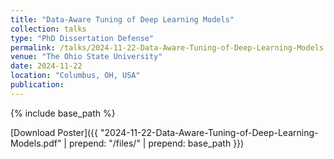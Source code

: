```yaml
---
title: "Data-Aware Tuning of Deep Learning Models"
collection: talks
type: "PhD Dissertation Defense"
permalink: /talks/2024-11-22-Data-Aware-Tuning-of-Deep-Learning-Models
venue: "The Ohio State University"
date: 2024-11-22
location: "Columbus, OH, USA"
publication: 
---
```


{% include base_path %}

[Download Poster]({{ "2024-11-22-Data-Aware-Tuning-of-Deep-Learning-Models.pdf" | prepend: "/files/" | prepend: base_path }})
